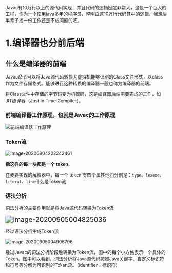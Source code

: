 

Javac有10万行以上的源代码实现，并且代码的逻辑密度非常大，这是一个巨大的工程，作为一个使用java多年的程序员，整明白这10万行代码其中的逻辑，我想后半辈子找一份工作还是不成问题的吧。



# 1.编译器也分前后端

## 什么是编译器的前端

Javac命令可以将Java源代码转换为虚拟机能够识别的Class文件形式，以class作为文件存储格式。能够进行这种转换的编译器一般也称为编译器的前端。

将Class文件中存储的字节码变为机器码，这是编译器后端需要完成的工作，如JIT编译器（Just In Time Compiler）。

### 前端编译器工作原理，也就是Javac的工作原理

![前端编译器工作原理](https://tva1.sinaimg.cn/large/007S8ZIlly1gif3dkiscuj30px053mxi.jpg)

### Token流

![image-20200904222243461](https://tva1.sinaimg.cn/large/007S8ZIlly1giezfyyo1sj30qk03sq3t.jpg)

**像这样的每一块都是一个 token**。

在我要实现的解释器中，每一个 token 有四个属性他们分别是：`type`、`lexeme`、`literal`、`line`什么是Token流



### 语法分析

词法分析的主要作用就是将Java源代码转换为Token流

<img src="https://tva1.sinaimg.cn/large/007S8ZIlly1gif3nir03lj30f507vwet.jpg" alt="image-20200905004825036" style="zoom:150%;" />

经过语法分析生成Token流

![image-20200905004906796](https://tva1.sinaimg.cn/large/007S8ZIlly1gif3o91evhj30jo0983zv.jpg)

经过Javac的词法分析阶段后转换为Token流，图中的每个小方格表示一个具体的Token。图中可以看到，词法分析将Java源代码按照Java关键字、自定义标识符和符号等分解为可识别的Token流。（identifier：标识符）







